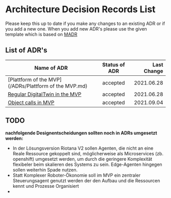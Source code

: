 # Architecture Decision Records List


Please keep this up to date if you make any changes to an existing ADR or if you add a new one.
When you add new ADR's please use the given template which is based on [MADR](https://github.com/joelparkerhenderson/architecture-decision-record/blob/main/templates/decision-record-template-madr/index.md)

## List of ADR's

| Name of ADR                                           | Status of ADR     | Last Change       |
| ----------------------------------------------------- |:-----------------:| -----------------:|
| [Plattform of the MVP](/ADRs/Plattform of the MVP.md)   | accepted          | 2021.06.28        |
| [Regular DigitalTwin in the MVP](/ADRs/Regular_digitalTwin_for_MVP.md)   | accepted          | 2021.06.28        |
| [Object calls in MVP](/ADRs/Object_calls_in_MVP.md)   | accepted          | 2021.09.04        |

## TODO
**nachfolgende Designentscheidungen sollten noch in ADRs umgesetzt werden:**
* In der Lösungsversion Riotana V2 sollen Agenten, die nicht an eine Reale Ressource gekoppelt sind, möglicherweise als Microservices (zb. openshift) umgesetzt werden, um durch die geringere Komplexität flexibeler beim skalieren des Systems zu sein. Edge-Agenten hingegen sollen weiterhin Spade nutzen.
* Statt Komplexer Roboter-Ökonomie soll im MVP ein zentraler Steuerungsagent genutzt werden der den Aufbau und die Ressourcen kennt und Prozesse Organisiert
* 